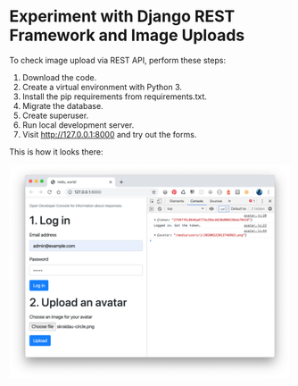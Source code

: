 # Experiment with Django REST Framework and Image Uploads

To check image upload via REST API, perform these steps:

1. Download the code.
2. Create a virtual environment with Python 3.
3. Install the pip requirements from requirements.txt.
4. Migrate the database.
5. Create superuser.
4. Run local development server.
5. Visit http://127.0.0.1:8000 and try out the forms.

This is how it looks there:

![The frontend of the experiment](how-to-upload-a-file-using-django-rest-framework-frontend.png)
